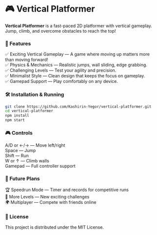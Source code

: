 # 🎮 Vertical Platformer
<b>Vertical Platformer</b> is a fast-paced 2D platformer with vertical gameplay. Jump, climb, and overcome obstacles to reach the top!


### 🚀 Features
✅ Exciting Vertical Gameplay — A game where moving up matters more than moving forward!<br>
✅ Physics & Mechanics — Realistic jumps, wall sliding, edge grabbing.<br>
✅ Challenging Levels — Test your agility and precision.<br>
✅ Minimalist Style — Clean design that keeps the focus on gameplay.<br>
✅ Gamepad Support — Play comfortably on any device.<br>

### 🛠 Installation & Running
```sh
git clone https://github.com/Kashirin-Yegor/vertical-platformer.git
cd vertical-platformer
npm install
npm start
```
### 🎮 Controls
A/D or ←/→ — Move left/right<br>
Space — Jump<br>
Shift — Run<br>
W or ↑ — Climb walls<br>
Gamepad — Full controller support<br>
### 📌 Future Plans
🏆 Speedrun Mode — Timer and records for competitive runs<br>
🎨 More Levels — New exciting challenges<br>
🌍 Multiplayer — Compete with friends online<br>
### 📜 License
This project is distributed under the MIT License.
